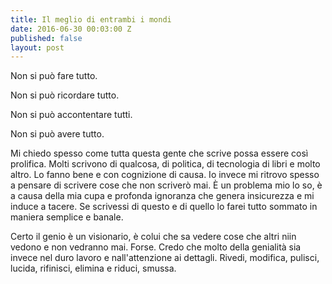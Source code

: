 ```yaml
---
title: Il meglio di entrambi i mondi
date: 2016-06-30 00:03:00 Z
published: false
layout: post
---
```


Non si può fare tutto.

Non si può ricordare tutto.

Non si può accontentare tutti.

Non si può avere tutto.




Mi chiedo spesso come tutta questa gente che scrive possa essere così prolifica. Molti scrivono di qualcosa, di politica, di tecnologia di libri e molto altro. Lo fanno bene e con cognizione di causa. Io invece mi ritrovo spesso a pensare di scrivere cose che non scriverò mai.
È un problema mio lo so, è a causa della mia cupa e profonda ignoranza che genera insicurezza e mi induce a tacere. Se scrivessi di questo e di quello lo farei tutto sommato in maniera semplice e banale.

Certo il genio è un visionario, è colui che sa vedere cose che altri niin vedono e non vedranno mai. Forse.
Credo che molto della genialità sia invece nel duro lavoro e nall'attenzione ai dettagli.
Rivedi, modifica, pulisci, lucida, rifinisci, elimina e riduci, smussa.